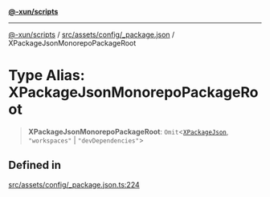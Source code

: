 [**@-xun/scripts**](../../../../../README.md)

***

[@-xun/scripts](../../../../../README.md) / [src/assets/config/\_package.json](../README.md) / XPackageJsonMonorepoPackageRoot

# Type Alias: XPackageJsonMonorepoPackageRoot

> **XPackageJsonMonorepoPackageRoot**: `Omit`\<[`XPackageJson`](XPackageJson.md), `"workspaces"` \| `"devDependencies"`\>

## Defined in

[src/assets/config/\_package.json.ts:224](https://github.com/Xunnamius/xscripts/blob/12020afea79f1ec674174f8cb4103ac0b46875c5/src/assets/config/_package.json.ts#L224)
